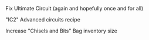 Fix Ultimate Circuit (again and hopefully once and for all)

"IC2" Advanced circuits recipe

Increase "Chisels and Bits" Bag inventory size
